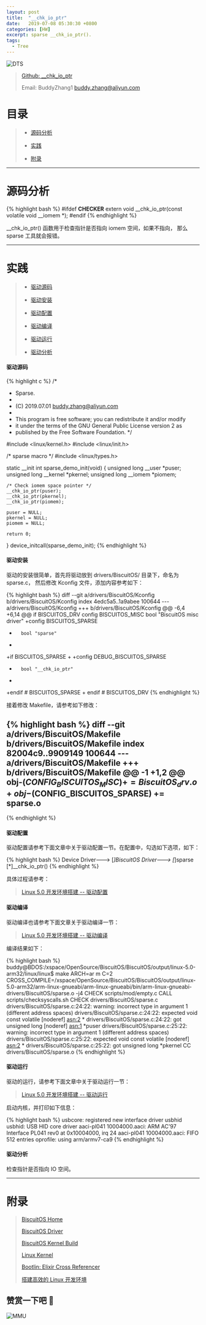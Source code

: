 ```yaml
---
layout: post
title:  "__chk_io_ptr"
date:   2019-07-08 05:30:30 +0800
categories: [HW]
excerpt: sparse __chk_io_ptr().
tags:
  - Tree
---
```


![DTS](https://raw.githubusercontent.com/EmulateSpace/PictureSet/master/BiscuitOS/kernel/IND00000B.jpg)

> [Github: __chk_io_ptr](https://github.com/BiscuitOS/HardStack/tree/master/Algorithem/sparse/API/__chk_io_ptr)
>
> Email: BuddyZhang1 <buddy.zhang@aliyun.com>

# 目录

> - [源码分析](#源码分析)
>
> - [实践](#实践)
>
> - [附录](#附录)

-----------------------------------

# <span id="源码分析">源码分析</span>

{% highlight bash %}
#ifdef __CHECKER__
extern void __chk_io_ptr(const volatile void __iomem *);
#endif
{% endhighlight %}

__chk_io_ptr() 函数用于检查指针是否指向 iomem 空间，如果不指向，
那么 sparse 工具就会报错。

--------------------------------------------------

# <span id="实践">实践</span>

> - [驱动源码](#驱动源码)
>
> - [驱动安装](#驱动安装)
>
> - [驱动配置](#驱动配置)
>
> - [驱动编译](#驱动编译)
>
> - [驱动运行](#驱动运行)
>
> - [驱动分析](#驱动分析)

#### <span id="驱动源码">驱动源码</span>

{% highlight c %}
/*
 * Sparse.
 *
 * (C) 2019.07.01 <buddy.zhang@aliyun.com>
 *
 * This program is free software; you can redistribute it and/or modify
 * it under the terms of the GNU General Public License version 2 as
 * published by the Free Software Foundation.
 */

#include <linux/kernel.h>
#include <linux/init.h>

/* sparse macro */
#include <linux/types.h>

static __init int sparse_demo_init(void)
{
	unsigned long __user   *puser;
	unsigned long __kernel *pkernel;
	unsigned long __iomem  *piomem;

	/* Check iomem space pointer */
	__chk_io_ptr(puser);
	__chk_io_ptr(pkernel);
	__chk_io_ptr(piomem);

	puser = NULL;
	pkernel = NULL;
	piomem = NULL;

	return 0;
}
device_initcall(sparse_demo_init);
{% endhighlight %}

#### <span id="驱动安装">驱动安装</span>

驱动的安装很简单，首先将驱动放到 drivers/BiscuitOS/ 目录下，命名为 sparse.c，
然后修改 Kconfig 文件，添加内容参考如下：

{% highlight bash %}
diff --git a/drivers/BiscuitOS/Kconfig b/drivers/BiscuitOS/Kconfig
index 4edc5a5..1a9abee 100644
--- a/drivers/BiscuitOS/Kconfig
+++ b/drivers/BiscuitOS/Kconfig
@@ -6,4 +6,14 @@ if BISCUITOS_DRV
config BISCUITOS_MISC
        bool "BiscuitOS misc driver"
+config BISCUITOS_SPARSE
+       bool "sparse"
+
+if BISCUITOS_SPARSE
+
+config DEBUG_BISCUITOS_SPARSE
+       bool "__chk_io_ptr"
+
+endif # BISCUITOS_SPARSE
+
endif # BISCUITOS_DRV
{% endhighlight %}

接着修改 Makefile，请参考如下修改：

{% highlight bash %}
diff --git a/drivers/BiscuitOS/Makefile b/drivers/BiscuitOS/Makefile
index 82004c9..9909149 100644
--- a/drivers/BiscuitOS/Makefile
+++ b/drivers/BiscuitOS/Makefile
@@ -1 +1,2 @@
obj-$(CONFIG_BISCUITOS_MISC)        += BiscuitOS_drv.o
+obj-$(CONFIG_BISCUITOS_SPARSE)     += sparse.o
--
{% endhighlight %}

#### <span id="驱动配置">驱动配置</span>

驱动配置请参考下面文章中关于驱动配置一节。在配置中，勾选如下选项，如下：

{% highlight bash %}
Device Driver--->
    [*]BiscuitOS Driver--->
        [*]sparse
            [*]__chk_io_ptr()
{% endhighlight %}

具体过程请参考：

> [Linux 5.0 开发环境搭建 -- 驱动配置](https://biscuitos.github.io/blog/Linux-5.0-arm32-Usermanual/#%E9%A9%B1%E5%8A%A8%E9%85%8D%E7%BD%AE)

#### <span id="驱动编译">驱动编译</span>

驱动编译也请参考下面文章关于驱动编译一节：

> [Linux 5.0 开发环境搭建 -- 驱动编译](https://biscuitos.github.io/blog/Linux-5.0-arm32-Usermanual/#%E7%BC%96%E8%AF%91%E9%A9%B1%E5%8A%A8)

编译结果如下：

{% highlight bash %}
buddy@BDOS:/xspace/OpenSource/BiscuitOS/BiscuitOS/output/linux-5.0-arm32/linux/linux$ make ARCH=ar
m C=2 CROSS_COMPILE=/xspace/OpenSource/BiscuitOS/BiscuitOS/output/linux-5.0-arm32/arm-linux-gnueabi/arm-linux-gnueabi/bin/arm-linux-gnueabi- drivers/BiscuitOS/sparse.o -j4
  CHECK   scripts/mod/empty.c
  CALL    scripts/checksyscalls.sh
  CHECK   drivers/BiscuitOS/sparse.c
drivers/BiscuitOS/sparse.c:24:22: warning: incorrect type in argument 1 (different address spaces)
drivers/BiscuitOS/sparse.c:24:22:    expected void const volatile [noderef] <asn:2> *
drivers/BiscuitOS/sparse.c:24:22:    got unsigned long [noderef] <asn:1> *puser
drivers/BiscuitOS/sparse.c:25:22: warning: incorrect type in argument 1 (different address spaces)
drivers/BiscuitOS/sparse.c:25:22:    expected void const volatile [noderef] <asn:2> *
drivers/BiscuitOS/sparse.c:25:22:    got unsigned long *pkernel
  CC      drivers/BiscuitOS/sparse.o
{% endhighlight %}

#### <span id="驱动运行">驱动运行</span>

驱动的运行，请参考下面文章中关于驱动运行一节：

> [Linux 5.0 开发环境搭建 -- 驱动运行](https://biscuitos.github.io/blog/Linux-5.0-arm32-Usermanual/#%E9%A9%B1%E5%8A%A8%E8%BF%90%E8%A1%8C)

启动内核，并打印如下信息：

{% highlight bash %}
usbcore: registered new interface driver usbhid
usbhid: USB HID core driver
aaci-pl041 10004000.aaci: ARM AC'97 Interface PL041 rev0 at 0x10004000, irq 24
aaci-pl041 10004000.aaci: FIFO 512 entries
oprofile: using arm/armv7-ca9
{% endhighlight %}

#### <span id="驱动分析">驱动分析</span>

检查指针是否指向 IO 空间。

-----------------------------------------------

# <span id="附录">附录</span>

> [BiscuitOS Home](https://biscuitos.github.io/)
>
> [BiscuitOS Driver](https://biscuitos.github.io/blog/BiscuitOS_Catalogue/)
>
> [BiscuitOS Kernel Build](https://biscuitos.github.io/blog/Kernel_Build/)
>
> [Linux Kernel](https://www.kernel.org/)
>
> [Bootlin: Elixir Cross Referencer](https://elixir.bootlin.com/linux/latest/source)
>
> [搭建高效的 Linux 开发环境](https://biscuitos.github.io/blog/Linux-debug-tools/)

## 赞赏一下吧 🙂

![MMU](https://raw.githubusercontent.com/EmulateSpace/PictureSet/master/BiscuitOS/kernel/HAB000036.jpg)
